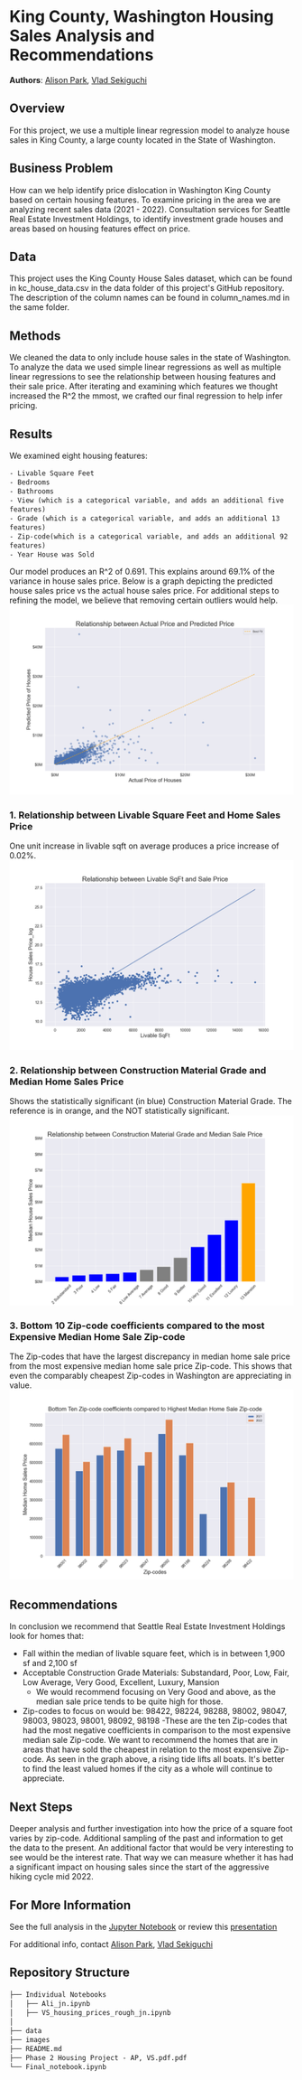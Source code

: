 # King County, Washington Housing Sales Analysis and Recommendations

**Authors**: [Alison Park](mailto:alisonsjpark@gmail.com), [Vlad Sekiguchi](mailto:vladsekig@gmail.com)

## Overview

For this project, we use a multiple linear regression model to analyze house sales in King County, a large county located in the State of Washington. 

## Business Problem
How can we help identify price dislocation in Washington King County based on certain housing features. To examine pricing in the area we are analyzing recent sales data (2021 - 2022). Consultation services for Seattle Real Estate Investment Holdings, to identify investment grade houses and areas based on housing features effect on price.


## Data
This project uses the King County House Sales dataset, which can be found in kc_house_data.csv in the data folder of this project's GitHub repository. The description of the column names can be found in column_names.md in the same folder.

## Methods
We cleaned the data to only include house sales in the state of Washington. To analyze the data we used simple linear regressions as well as multiple linear regressions to see the relationship between housing features and their sale price. After iterating and examining which features we thought increased the R^2 the mmost, we crafted our final regression to help infer pricing.

## Results

We examined eight housing features:
    
    - Livable Square Feet
    - Bedrooms
    - Bathrooms
    - View (which is a categorical variable, and adds an additional five features)
    - Grade (which is a categorical variable, and adds an additional 13 features)
    - Zip-code(which is a categorical variable, and adds an additional 92 features)
    - Year House was Sold

Our model produces an R^2 of 0.691. This explains around 69.1% of the variance in house sales price. Below is a graph depicting the predicted house sales price vs the actual house sales price. For additional steps to refining the model, we believe that removing certain outliers would help.
![Predicted Home Sales Price vs. Actual Home Sales Price](./images/model_fig.png)


### 1. Relationship between Livable Square Feet and Home Sales Price
One unit increase in livable sqft on average produces a price increase of 0.02%.
![Livable Square Feet vs. Home Sales Price](./images/sqftliving_fig.png)


### 2. Relationship between Construction Material Grade and Median Home Sales Price
Shows the statistically significant (in blue) Construction Material Grade. The reference is in orange, and the NOT statistically significant.
![Construction Material Grade vs. Median Home Sales Price](./images/grade_fig.png)

### 3. Bottom 10 Zip-code coefficients compared to the most Expensive Median Home Sale Zip-code
The Zip-codes that have the largest discrepancy in median home sale price from the most expensive median home sale price Zip-code. This shows that even the comparably cheapest Zip-codes in Washington are appreciating in value.
![Zip-Codes vs. Median Home Sales Price](./images/zip_fig.png)

## Recommendations

In conclusion we recommend that Seattle Real Estate Investment Holdings look for homes that:
- Fall within the median of livable square feet, which is in between 1,900 sf and 2,100 sf
- Acceptable Construction Grade Materials: Substandard, Poor, Low, Fair, Low Average, Very Good, Excellent, Luxury, Mansion
    - We would recommend focusing on Very Good and above, as the median sale price tends to be quite high for those.
- Zip-codes to focus on would be: 98422, 98224, 98288, 98002, 98047, 98003, 98023, 98001, 98092, 98198
    -These are the ten Zip-codes that had the most negative coefficients in comparison to the most expensive median sale Zip-code. We want to recommend the homes that are in areas that have sold the cheapest in relation to the most expensive Zip-code. As seen in the graph above, a rising tide lifts all boats. It's better to find the least valued homes if the city as a whole will continue to appreciate.

## Next Steps
Deeper analysis and further investigation into how the price of a square foot varies by zip-code. Additional sampling of the past and information to get the data to the present. An additional factor that would be very interesting to see would be the interest rate. That way we can measure whether it has had a significant impact on housing sales since the start of the aggressive hiking cycle mid 2022.

## For More Information
See the full analysis in the [Jupyter Notebook](https://github.com/vladiseki/Housing_Prices_P2_Project/blob/main/Final_notebook.ipynb) or review this [presentation](https://github.com/vladiseki/Housing_Prices_P2_Project/blob/main/Phase%202%20Housing%20Project%20-%20AP%2C%20VS.pdf)

For additional info, contact [Alison Park](mailto:alisonsjpark@gmail.com), [Vlad Sekiguchi](mailto:vladsekig@gmail.com) 



## Repository Structure

```
├── Individual Notebooks
│   ├── Ali_jn.ipynb
│   ├── VS_housing_prices_rough_jn.ipynb
│   
├── data
├── images
├── README.md
├── Phase 2 Housing Project - AP, VS.pdf.pdf
└── Final_notebook.ipynb
```
    





